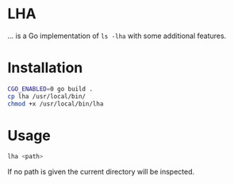 # LHA
... is a Go implementation of `ls -lha` with some additional features.

# Installation
```sh
CGO_ENABLED=0 go build .
cp lha /usr/local/bin/
chmod +x /usr/local/bin/lha
```

# Usage
```sh
lha <path>
```
If no path is given the current directory will be inspected.

